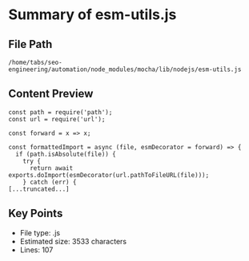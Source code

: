 # Summary of esm-utils.js
  
## File Path
`/home/tabs/seo-engineering/automation/node_modules/mocha/lib/nodejs/esm-utils.js`

## Content Preview
```
const path = require('path');
const url = require('url');

const forward = x => x;

const formattedImport = async (file, esmDecorator = forward) => {
  if (path.isAbsolute(file)) {
    try {
      return await exports.doImport(esmDecorator(url.pathToFileURL(file)));
    } catch (err) {
[...truncated...]
```

## Key Points
- File type: .js
- Estimated size: 3533 characters
- Lines: 107
